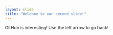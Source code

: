 ```yaml
---
layout: slide
title: "Welcome to our second slide!"
---
```

GitHub is interesting!
Use the left arrow to go back!
